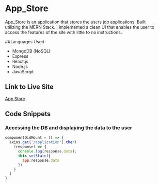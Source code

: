 # App_Store

App_Store is an application that stores the users job applications. Built utilizing the MERN Stack. I implemented a clean UI that enables the user to access the features of the site with little to no instructions.

##Languages Used
- MongoDB (NoSQL)
- Express
- React.js
- Node.js
- JavaScript

## Link to Live Site
[App Store](https://desolate-beach-16443.herokuapp.com/)

## Code Snippets
### Accessing the DB and displaying the data to the user
```JavaScript
componentDidMount = () => {
  axios.get('/application').then(
    (response) => {
      console.log(response.data);
      this.setState({
        app:response.data
      })
    }
  )
}
```
